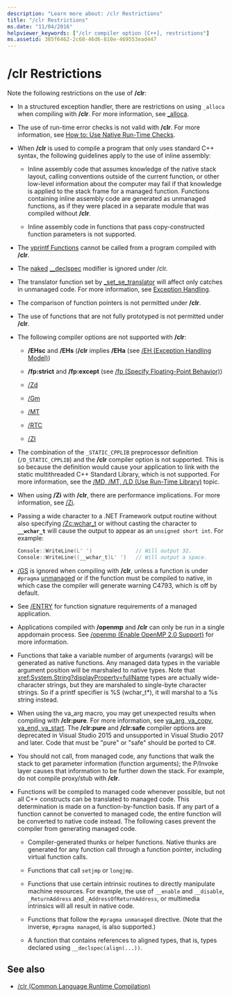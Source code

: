 ```yaml
---
description: "Learn more about: /clr Restrictions"
title: "/clr Restrictions"
ms.date: "11/04/2016"
helpviewer_keywords: ["/clr compiler option [C++], restrictions"]
ms.assetid: 385f6462-2c68-46d6-810e-469553ead447
---
```

# /clr Restrictions

Note the following restrictions on the use of **/clr**:

- In a structured exception handler, there are restrictions on using `_alloca` when compiling with **/clr**. For more information, see [_alloca](../../c-runtime-library/reference/alloca.md).

- The use of run-time error checks is not valid with **/clr**. For more information, see [How to: Use Native Run-Time Checks](/visualstudio/debugger/how-to-use-native-run-time-checks).

- When **/clr** is used to compile a program that only uses standard C++ syntax, the following guidelines apply to the use of inline assembly:

  - Inline assembly code that assumes knowledge of the native stack layout, calling conventions outside of the current function, or other low-level information about the computer may fail if that knowledge is applied to the stack frame for a managed function. Functions containing inline assembly code are generated as unmanaged functions, as if they were placed in a separate module that was compiled without **/clr**.

  - Inline assembly code in functions that pass copy-constructed function parameters is not supported.

- The [vprintf Functions](../../c-runtime-library/vprintf-functions.md) cannot be called from a program compiled with **/clr**.

- The [naked](../../cpp/naked-cpp.md) [__declspec](../../cpp/declspec.md) modifier is ignored under /clr.

- The translator function set by [_set_se_translator](../../c-runtime-library/reference/set-se-translator.md) will affect only catches in unmanaged code. For more information, see [Exception Handling](../../extensions/exception-handling-cpp-component-extensions.md).

- The comparison of function pointers is not permitted under **/clr**.

- The use of functions that are not fully prototyped is not permitted under **/clr**.

- The following compiler options are not supported with **/clr**:

  - **/EHsc** and **/EHs** (**/clr** implies **/EHa** (see [/EH (Exception Handling Model)](eh-exception-handling-model.md))

  - **/fp:strict** and **/fp:except** (see [/fp (Specify Floating-Point Behavior)](fp-specify-floating-point-behavior.md))

  - [/Zd](z7-zi-zi-debug-information-format.md)

  - [/Gm](gm-enable-minimal-rebuild.md)

  - [/MT](md-mt-ld-use-run-time-library.md)

  - [/RTC](rtc-run-time-error-checks.md)

  - [/ZI](z7-zi-zi-debug-information-format.md)

- The combination of the `_STATIC_CPPLIB` preprocessor definition (`/D_STATIC_CPPLIB`) and the **/clr** compiler option is not supported. This is so because the definition would cause your application to link with the static multithreaded C++ Standard Library, which is not supported. For more information, see the [/MD, /MT, /LD (Use Run-Time Library)](md-mt-ld-use-run-time-library.md) topic.

- When using **/Zi** with **/clr**, there are performance implications. For more information, see [/Zi](z7-zi-zi-debug-information-format.md).

- Passing a wide character to a .NET Framework output routine without also specifying [/Zc:wchar_t](zc-wchar-t-wchar-t-is-native-type.md) or without casting the character to **`__wchar_t`** will cause the output to appear as an `unsigned short int`. For example:

    ```cpp
    Console::WriteLine(L' ')              // Will output 32.
    Console::WriteLine((__wchar_t)L' ')   // Will output a space.
    ```

- [/GS](gs-buffer-security-check.md) is ignored when compiling with **/clr**, unless a function is under `#pragma` [unmanaged](../../preprocessor/managed-unmanaged.md) or if the function must be compiled to native, in which case the compiler will generate warning C4793, which is off by default.

- See [/ENTRY](entry-entry-point-symbol.md) for function signature requirements of a managed application.

- Applications compiled with **/openmp** and **/clr** can only be run in a single appdomain process.  See [/openmp (Enable OpenMP 2.0 Support)](openmp-enable-openmp-2-0-support.md) for more information.

- Functions that take a variable number of arguments (varargs) will be generated as native functions. Any managed data types in the variable argument position will be marshaled to native types. Note that <xref:System.String?displayProperty=fullName> types are actually wide-character strings, but they are marshaled to single-byte character strings. So if a printf specifier is %S (wchar_t*), it will marshal to a %s string instead.

- When using the va_arg macro, you may get unexpected results when compiling with **/clr:pure**. For more information, see [va_arg, va_copy, va_end, va_start](../../c-runtime-library/reference/va-arg-va-copy-va-end-va-start.md). The **/clr:pure** and **/clr:safe** compiler options are deprecated in Visual Studio 2015 and unsupported in Visual Studio 2017 and later. Code that must be "pure" or "safe" should be ported to C#.

- You should not call, from managed code, any functions that walk the stack to get parameter information (function arguments); the P/Invoke layer causes that information to be further down the stack.  For example, do not compile proxy/stub with **/clr**.

- Functions will be compiled to managed code whenever possible, but not all C++ constructs can be translated to managed code.  This determination is made on a function-by-function basis. If any part of a function cannot be converted to managed code, the entire function will be converted to native code instead. The following cases prevent the compiler from generating managed code.

  - Compiler-generated thunks or helper functions. Native thunks are generated for any function call through a function pointer, including virtual function calls.

  - Functions that call `setjmp` or `longjmp`.

  - Functions that use certain intrinsic routines to directly manipulate machine resources. For example, the use of `__enable` and `__disable`, `_ReturnAddress` and `_AddressOfReturnAddress`, or multimedia intrinsics will all result in native code.

  - Functions that follow the `#pragma unmanaged` directive. (Note that the inverse, `#pragma managed`, is also supported.)

  - A function that contains references to aligned types, that is, types declared using `__declspec(align(...))`.

## See also

- [/clr (Common Language Runtime Compilation)](clr-common-language-runtime-compilation.md)
